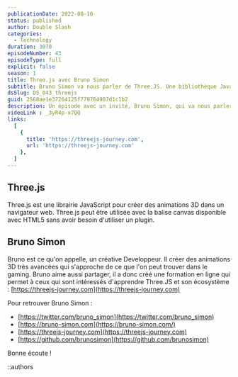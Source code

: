 ```yaml
---
publicationDate: 2022-08-10
status: published
author: Double Slash
categories:
  - Technology
duration: 3070
episodeNumber: 43
episodeType: full
explicit: false
season: 1
title: Three.js avec Bruno Simon
subtitle: Bruno Simon va nous parler de Three.JS. Une bibliothèque JavaScript pour créer des animations 3D.
dsSlug: DS_043_threejs
guid: 2568ae1e37264125f779764907d1c1b2
description: Un épisode avec un invité, Bruno Simon, qui va nous parler de Three.JS. Une bibliothèque JavaScript pour créer des animations 3D.
videoLink : _3yR4p-x7QQ
links:
  [
    {
      title: 'https://threejs-journey.com',
      url: 'https://threejs-journey.com'
    },
  ]
---
```

## Three.js

Three.js est une librairie JavaScript pour créer des animations 3D dans un navigateur web.
Three.js peut être utilisée avec la balise canvas disponible avec HTML5 sans avoir besoin d'utiliser un plugin.

## Bruno Simon

Bruno est ce qu'on appelle, un créative Developpeur. Il créer des animations 3D très avancées qui s'approche de ce que l'on peut trouver dans le gaming.
Bruno aime aussi partager, il a donc créé une formation en ligne qui permet à ceux qui sont intéressés d'apprendre Three.JS et son écosystème : [https://threejs-journey.com](https://threejs-journey.com)

Pour retrouver Bruno Simon :


- [https://twitter.com/bruno_simon](https://twitter.com/bruno_simon)
- [https://bruno-simon.com](https://bruno-simon.com/)
- [https://threejs-journey.com](https://threejs-journey.com)
- [https://github.com/brunosimon](https://github.com/brunosimon)


Bonne écoute !

::authors
